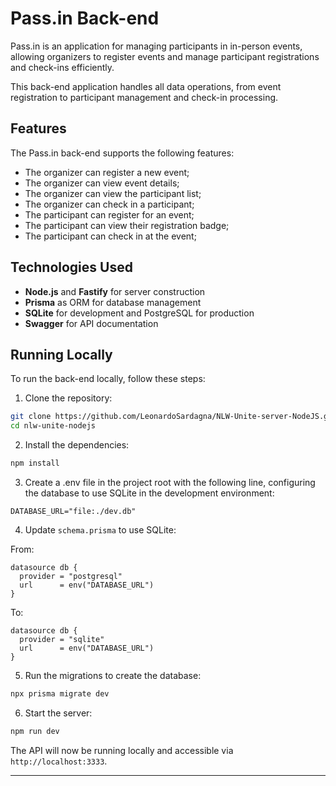 # Pass.in Back-end

Pass.in is an application for managing participants in in-person events, allowing organizers to register events and manage participant registrations and check-ins efficiently.

This back-end application handles all data operations, from event registration to participant management and check-in processing.

## Features

The Pass.in back-end supports the following features:

- The organizer can register a new event;
- The organizer can view event details;
- The organizer can view the participant list;
- The organizer can check in a participant;
- The participant can register for an event;
- The participant can view their registration badge;
- The participant can check in at the event;

## Technologies Used

- **Node.js** and **Fastify** for server construction
- **Prisma** as ORM for database management
- **SQLite** for development and PostgreSQL for production
- **Swagger** for API documentation

## Running Locally

To run the back-end locally, follow these steps:

1. Clone the repository:

```bash
git clone https://github.com/LeonardoSardagna/NLW-Unite-server-NodeJS.git
cd nlw-unite-nodejs
```

2. Install the dependencies:

```bash
npm install
```

3. Create a .env file in the project root with the following line, configuring the database to use SQLite in the development environment:

```env
DATABASE_URL="file:./dev.db"
```

4. Update `schema.prisma` to use SQLite:

From:

```prisma
datasource db {
  provider = "postgresql"
  url      = env("DATABASE_URL")
}
```

To:

```prisma
datasource db {
  provider = "sqlite"
  url      = env("DATABASE_URL")
}
```

5. Run the migrations to create the database:

```bash
npx prisma migrate dev
```

6. Start the server:

```bash
npm run dev
```

The API will now be running locally and accessible via `http://localhost:3333`.

---
